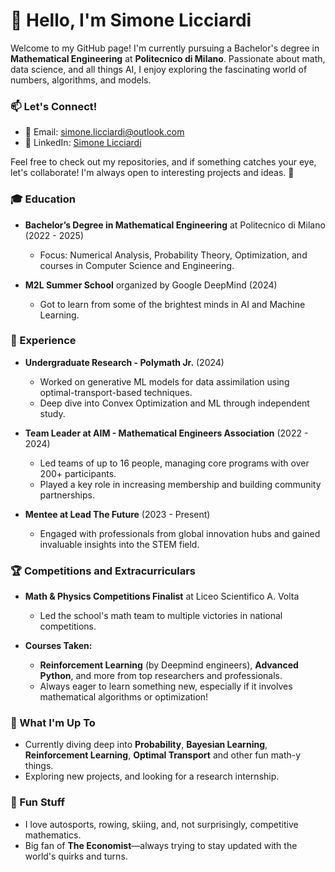 # 👋 Hello, I'm Simone Licciardi

Welcome to my GitHub page! I'm currently pursuing a Bachelor's degree in **Mathematical Engineering** at **Politecnico di Milano**. Passionate about math, data science, and all things AI, I enjoy exploring the fascinating world of numbers, algorithms, and models.

### 📫 Let's Connect!

- 📧 Email: [simone.licciardi@outlook.com](mailto:simone.licciardi@outlook.com)
- 💼 LinkedIn: [Simone Licciardi](https://www.linkedin.com/in/simone-licciardi)

Feel free to check out my repositories, and if something catches your eye, let's collaborate! I'm always open to interesting projects and ideas. 🚀

### 🎓 Education

- **Bachelor’s Degree in Mathematical Engineering** at Politecnico di Milano (2022 - 2025)
  - Focus: Numerical Analysis, Probability Theory, Optimization, and courses in Computer Science and Engineering.

- **M2L Summer School** organized by Google DeepMind (2024)
  - Got to learn from some of the brightest minds in AI and Machine Learning.

### 🔬 Experience

- **Undergraduate Research - Polymath Jr.** (2024)
  - Worked on generative ML models for data assimilation using optimal-transport-based techniques.
  - Deep dive into Convex Optimization and ML through independent study.

- **Team Leader at AIM - Mathematical Engineers Association** (2022 - 2024)
  - Led teams of up to 16 people, managing core programs with over 200+ participants.
  - Played a key role in increasing membership and building community partnerships.

- **Mentee at Lead The Future** (2023 - Present)
  - Engaged with professionals from global innovation hubs and gained invaluable insights into the STEM field.

### 🏆 Competitions and Extracurriculars

- **Math & Physics Competitions Finalist** at Liceo Scientifico A. Volta
  - Led the school's math team to multiple victories in national competitions.

- **Courses Taken:**
  - **Reinforcement Learning** (by Deepmind engineers), **Advanced Python**, and more from top researchers and professionals.
  - Always eager to learn something new, especially if it involves mathematical algorithms or optimization!

### 🌱 What I'm Up To

- Currently diving deep into **Probability**, **Bayesian Learning**, **Reinforcement Learning**, **Optimal Transport** and other fun math-y things.
- Exploring new projects, and looking for a research internship.

### 🚀 Fun Stuff

- I love autosports, rowing, skiing, and, not surprisingly, competitive mathematics.
- Big fan of **The Economist**—always trying to stay updated with the world's quirks and turns.
